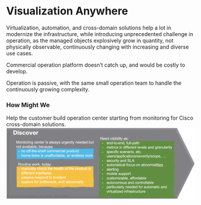# Visualization Anywhere
Virtualization, automation, and cross-domain solutions help a lot in modernize the infrastructure, while introducing unprecedented challenge in operation, as the managed objects explosively grow in quantity, not physically observable, continuously changing with increasing and diverse use cases.

Commercial operation platform doesn’t catch up, and would be costly to develop.

Operation is passive, with the same small operation team to handle the continuously growing complexity.

### How Might We
Help the customer build operation center starting from monitoring for Cisco cross-domain solutions.
![json](Discover.png?raw=true "Import JSON")

